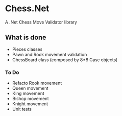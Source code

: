 # Chess.Net
A .Net Chess Move Validator library 

## What is done
- Pieces classes
- Pawn and Rook movement validation
- ChessBoard class (composed by 8*8 Case objects)

### To Do
- Refacto Rook movement
- Queen movement
- King movement
- Bishop movement
- Knight movement
- Unit tests
